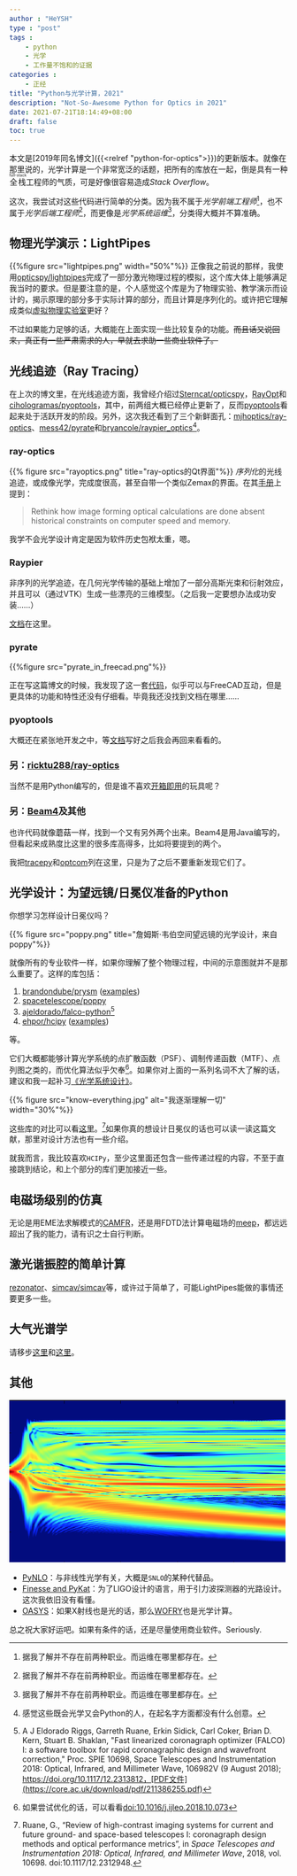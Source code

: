 ```yaml
---
author : "HeYSH"
type : "post"
tags :
    - python
    - 光学
    - 工作量不饱和的证据
categories :
    - 正经
title: "Python与光学计算，2021"
description: "Not-So-Awesome Python for Optics in 2021"
date: 2021-07-21T18:14:49+08:00
draft: false
toc: true
---
```


本文是[2019年同名博文]({{<relref "python-for-optics">}})的更新版本。就像在那里说的，光学计算是一个非常宽泛的话题，把所有的库放在一起，倒是具有一种<ruby>全栈<rp>(</rp><rt>full-stack</rt><rp>)</rp></ruby>工程师的气质，可是好像很容易造成*Stack Overflow*。

这次，我尝试对这些代码进行简单的分类。因为我不属于*光学前端工程师*[^no]，也不属于*光学后端工程师*[^no]，而更像是*光学系统运维*[^no]，分类得大概并不算准确。

## 物理光学演示：LightPipes

{{%figure src="lightpipes.png" width="50%"%}}
正像我之前说的那样，我使用[opticspy/lightpipes](https://github.com/opticspy/lightpipes)完成了一部分激光物理过程的模拟，这个库大体上能够满足我当时的要求。但是要注意的是，个人感觉这个库是为了物理实验、教学演示而设计的，揭示原理的部分多于实际计算的部分，而且计算是序列化的。或许把它理解成类似[虚拟物理实验室](https://phet.colorado.edu/zh_CN/simulations/filter?subjects=physics&type=html)更好？

不过如果能力足够的话，大概能在上面实现一些比较复杂的功能。~~而且话又说回来，真正有一些严肃需求的人，早就去求助一些商业软件了。~~

## 光线追迹（Ray Tracing）

在上次的博文里，在光线追迹方面，我曾经介绍过[Sterncat/opticspy](https://github.com/Sterncat/opticspy)，[RayOpt](https://github.com/quartiq/rayopt)和[cihologramas/pyoptools](https://github.com/cihologramas/pyoptools)，其中，前两组大概已经停止更新了，反而[pyoptools](https://github.com/cihologramas/pyoptools)看起来处于活跃开发的阶段。另外，这次我还看到了三个新鲜面孔：[mjhoptics/ray-optics](https://github.com/mjhoptics/ray-optics)、[mess42/pyrate](https://salsa.debian.org/mess42/pyrate/)和[bryancole/raypier_optics](https://github.com/bryancole/raypier_optics)[^name]。

### ray-optics

{{% figure src="rayoptics.png" title="ray-optics的Qt界面"%}}
*序列化*的光线追迹，或成像光学，完成度很高，甚至自带一个类似Zemax的界面。在其[手册](https://ray-optics.readthedocs.io/en/latest/Introduction.html)上提到：

> Rethink how image forming optical calculations are done absent historical constraints on computer speed and memory.

我学不会光学设计肯定是因为软件历史包袱太重，嗯。

### Raypier

非序列的光学追迹，在几何光学传输的基础上增加了一部分高斯光束和衍射效应，并且可以（通过VTK）生成一些漂亮的三维模型。（之后我一定要想办法成功安装……）

[文档](https://raypier-optics.readthedocs.io/en/latest/)在这里。

### pyrate

{{%figure src="pyrate_in_freecad.png"%}}

正在写这篇博文的时候，我发现了这一套[代码](https://salsa.debian.org/mess42/pyrate/)，似乎可以与FreeCAD互动，但是更具体的功能和特性还没有仔细看。毕竟我还没找到文档在哪里……

### pyoptools

大概还在紧张地开发之中，等[文档](https://pyoptools.readthedocs.io/en/latest/raytrace.html)写好之后我会再回来看看的。

### 另：[ricktu288/ray-optics](https://github.com/ricktu288/ray-optics)

当然不是用Python编写的，但是谁不喜欢[开箱即用](https://ricktu288.github.io/ray-optics/)的玩具呢？

### 另：[Beam4](https://www.stellarsoftware.com/)及其他

也许代码就像蘑菇一样，找到一个又有另外两个出来。Beam4是用Java编写的，但看起来成熟度比这里的很多库高得多，比如将要提到的两个。

我把[tracepy](https://github.com/GNiendorf/tracepy)和[optcom](https://github.com/optcom-org/optcom)列在这里，只是为了之后不要重新发现它们了。

## 光学设计：为望远镜/日冕仪准备的Python

你想学习怎样设计日冕仪吗？ 

{{% figure src="poppy.png" title="詹姆斯·韦伯空间望远镜的光学设计，来自poppy"%}}

就像所有的专业软件一样，如果你理解了整个物理过程，中间的示意图就并不是那么重要了。这样的库包括：

1. [brandondube/prysm](https://github.com/brandondube/prysm) ([examples](https://prysm.readthedocs.io/en/stable/examples/index.html))
2. [spacetelescope/poppy](https://github.com/spacetelescope/poppy)
3. [ajeldorado/falco-python](https://github.com/ajeldorado/falco-python)[^FALCO]
4. [ehpor/hcipy](https://github.com/ehpor/hcipy) ([examples](https://docs.hcipy.org/dev/tutorials/index.html))

等。

它们大概都能够计算光学系统的点扩散函数（PSF）、调制传递函数（MTF）、点列图之类的，而优化算法似乎欠奉[^algo]。如果你对上面的一系列名词不大了解的话，建议和我一起补习[《光学系统设计》](http://www.optzmx.com/forum.php?mod=viewthread&tid=1131&highlight=%B9%E2%D1%A7%CF%B5%CD%B3)。

{{% figure src="know-everything.jpg" alt="我逐渐理解一切" width="30%"%}}

这些库的对比可以看[这里](https://arxiv.org/abs/1807.07042)。[^OOC]如果你真的想设计日冕仪的话也可以读一读这篇文献，那里对设计方法也有一些介绍。

就我而言，我比较喜欢`HCIPy`，至少这里面还包含一些传递过程的内容，不至于直接跳到结论，和上个部分的库们更加接近一些。

## 电磁场级别的仿真

无论是用EME法求解模式的[CAMFR](https://github.com/demisjohn/CAMFR)，还是用FDTD法计算电磁场的[meep](https://github.com/NanoComp/meep)，都远远超出了我的能力，请有识之士自行判断。

## 激光谐振腔的简单计算

[rezonator](www.rezonator.orion-project.org)、[simcav/simcav](https://github.com/simcav/simcav)等，或许过于简单了，可能LightPipes能做的事情还要更多一些。

## 大气光谱学

请移步[这里](https://github.com/erwanp/awesome-spectra#atmospheric-spectra)和[这里](https://www.researchgate.net/publication/333046820_Py4CAtS-PYthon_for_Computational_ATmospheric_Spectroscopy)。

## 其他

![pyNLO](pynlo.png)
- [PyNLO](https://github.com/pyNLO/PyNLO)：与非线性光学有关，大概是`SNLO`的某种代替品。
- [Finesse and PyKat](http://www.gwoptics.org/finesse/)：为了LIGO设计的语言，用于引力波探测器的光路设计。这次我依旧没有看懂。
- [OASYS](https://www.aps.anl.gov/Science/Scientific-Software/OASYS)：如果X射线也是光的话，那么[WOFRY](https://github.com/oasys-kit/wofry)也是光学计算。

总之祝大家好运吧。如果有条件的话，还是尽量使用商业软件。Seriously.

[^no]: 据我了解并不存在前两种职业。而运维在哪里都存在。
[^name]: 感觉这些既会光学又会Python的人，在起名字方面都没有什么创意。
[^OOC]: Ruane, G., “Review of high-contrast imaging systems for current and future ground- and space-based telescopes I: coronagraph design methods and optical performance metrics”, in <i>Space Telescopes and Instrumentation 2018: Optical, Infrared, and Millimeter Wave</i>, 2018, vol. 10698. doi:10.1117/12.2312948. 
[^FALCO]: A J Eldorado Riggs, Garreth Ruane, Erkin Sidick, Carl Coker, Brian D. Kern, Stuart B. Shaklan, "Fast linearized coronagraph optimizer (FALCO) I: a software toolbox for rapid coronagraphic design and wavefront correction," Proc. SPIE 10698, Space Telescopes and Instrumentation 2018: Optical, Infrared, and Millimeter Wave, 106982V (9 August 2018); https://doi.org/10.1117/12.2313812，[PDF文件](https://core.ac.uk/download/pdf/211386255.pdf)
[^algo]: 如果尝试优化的话，可以看看[doi:10.1016/j.ijleo.2018.10.073](https://www.sciencedirect.com/science/article/abs/pii/S0030402618315821)